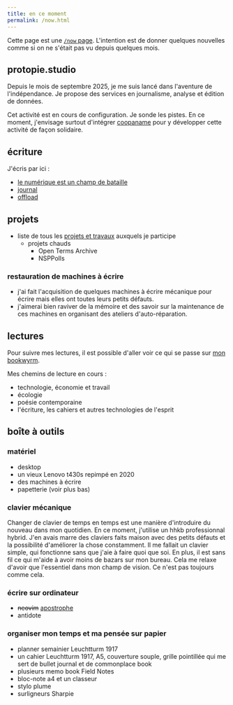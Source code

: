 ```yaml
---
title: en ce moment
permalink: /now.html
---
```


Cette page est une [`/now` page](https://encemoment.site/).
L'intention est de donner quelques nouvelles comme si on ne s'était pas vu depuis quelques mois.

## protopie.studio

Depuis le mois de septembre 2025, je me suis lancé dans l'aventure de l'indépendance.
Je propose des services en journalisme, analyse et édition de données.

Cet activité est en cours de configuration.
Je sonde les pistes.
En ce moment, j'envisage surtout d'intégrer [coopaname](https://www.coopaname.coop/) pour y développer cette activité de façon solidaire.


## écriture

J'écris par ici :

- [le numérique est un champ de bataille](https://write.apreslanu.it/tk/)
- [journal](/journal/)
- [offload](https://write.apreslanu.it/offload/)

## projets

- liste de tous les [projets et travaux](/projets/) auxquels je participe
    * projets chauds
        + Open Terms Archive
        + NSPPolls

### restauration de machines à écrire

- j'ai fait l'acquisition de quelques machines à écrire mécanique pour écrire mais elles ont toutes leurs petits défauts.
- j'aimerai bien raviver de la mémoire et des savoir sur la maintenance de ces machines en organisant des ateliers d'auto-réparation.


## lectures

Pour suivre mes lectures, il est possible d'aller voir ce qui se passe sur [mon bookwyrm](https://lire.boitam.eu/@tk).

Mes chemins de lecture en cours :

- technologie, économie et travail
- écologie
- poésie contemporaine
- l'écriture, les cahiers et autres technologies de l'esprit


## boîte à outils
### matériel

- desktop
- un vieux Lenovo t430s repimpé en 2020
- des machines à écrire
- papetterie (voir plus bas)


### clavier mécanique

Changer de clavier de temps en temps est une manière d'introduire du nouveau dans mon quotidien.
En ce moment, j'utilise un hhkb professionnal hybrid.
J'en avais marre des claviers faits maison avec des petits défauts et la possibilité d'améliorer la chose constamment.
Il me fallait un clavier simple, qui fonctionne sans que j'aie à faire quoi que soi.
En plus, il est sans fil ce qui m'aide à avoir moins de bazars sur mon bureau.
Cela me relaxe d'avoir que l'essentiel dans mon champ de vision.
Ce n'est pas toujours comme cela.


### écrire sur ordinateur

- ~~neovim~~ [apostrophe](https://world.pages.gitlab.gnome.org/apostrophe/)
- antidote


### organiser mon temps et ma pensée sur papier

- planner semainier Leuchtturm 1917
- un cahier Leuchtturm 1917, A5, couverture souple, grille pointillée qui me sert de bullet journal et de commonplace book
- plusieurs memo book Field Notes
- bloc-note a4 et un classeur
- stylo plume
- surligneurs Sharpie